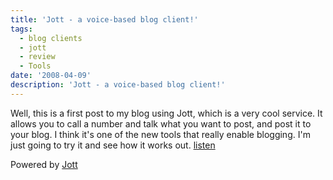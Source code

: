 ```yaml
---
title: 'Jott - a voice-based blog client!'
tags:
  - blog clients
  - jott
  - review
  - Tools
date: '2008-04-09'
description: 'Jott - a voice-based blog client!'
---
```


Well, this is a first post to my blog using Jott, which is a very cool service. It allows you to call a number and talk what you want to post, and post it to your blog. I think it's one of the new tools that really enable blogging. I'm just going to try it and see how it works out. [listen][0]

Powered by [Jott][1]


[0]: http://www.jott.com/show.aspx?id=d6549201-5361-44c4-adf3-ef43abf8488c
[1]: http://jott.com